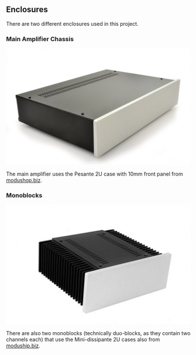 ## Enclosures

There are two different enclosures used in this project.

### Main Amplifier Chassis

![Main Chassis](images/pesante.png)

The main amplifier uses the Pesante 2U case with 10mm front panel from [modushop.biz](https://modushop.biz/site/index.php?route=product/product&path=171_229&product_id=157).

### Monoblocks

![Monoblocks](images/mini-dissipante.png)

There are also two monoblocks (technically duo-blocks, as they contain two channels each) that use the Mini-dissipante 2U cases also from [moduship.biz](https://modushop.biz/site/index.php?route=product/product&path=284&product_id=735).